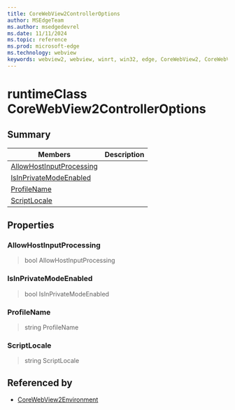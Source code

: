 ```yaml
---
title: CoreWebView2ControllerOptions
author: MSEdgeTeam
ms.author: msedgedevrel
ms.date: 11/11/2024
ms.topic: reference
ms.prod: microsoft-edge
ms.technology: webview
keywords: webview2, webview, winrt, win32, edge, CoreWebView2, CoreWebView2Controller, browser control, edge html, CoreWebView2ControllerOptions
---
```


# runtimeClass CoreWebView2ControllerOptions



## Summary

Members|Description
--|--
[AllowHostInputProcessing](#allowhostinputprocessing) | 
[IsInPrivateModeEnabled](#isinprivatemodeenabled) | 
[ProfileName](#profilename) | 
[ScriptLocale](#scriptlocale) | 

## Properties

### AllowHostInputProcessing

>  bool AllowHostInputProcessing

### IsInPrivateModeEnabled

>  bool IsInPrivateModeEnabled

### ProfileName

>  string ProfileName

### ScriptLocale

>  string ScriptLocale






## Referenced by

- [CoreWebView2Environment](corewebview2environment.md)
